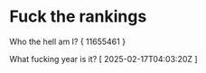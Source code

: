 # Fuck the rankings

Who the hell am I?
{ 11655461 }

What fucking year is it?
[ 2025-02-17T04:03:20Z ]
